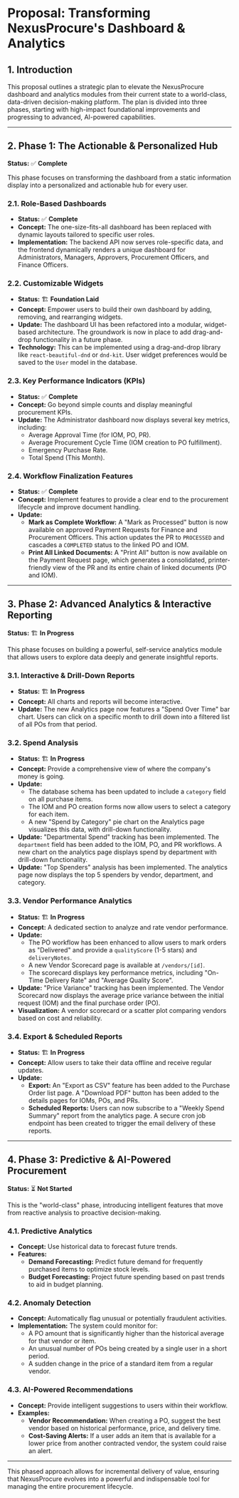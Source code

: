 # Proposal: Transforming NexusProcure's Dashboard & Analytics

## 1. Introduction

This proposal outlines a strategic plan to elevate the NexusProcure dashboard and analytics modules from their current state to a world-class, data-driven decision-making platform. The plan is divided into three phases, starting with high-impact foundational improvements and progressing to advanced, AI-powered capabilities.

---

## 2. Phase 1: The Actionable & Personalized Hub

**Status:** ✅ **Complete**

This phase focuses on transforming the dashboard from a static information display into a personalized and actionable hub for every user.

### 2.1. Role-Based Dashboards

*   **Status:** ✅ **Complete**
*   **Concept:** The one-size-fits-all dashboard has been replaced with dynamic layouts tailored to specific user roles.
*   **Implementation:** The backend API now serves role-specific data, and the frontend dynamically renders a unique dashboard for Administrators, Managers, Approvers, Procurement Officers, and Finance Officers.

### 2.2. Customizable Widgets

*   **Status:** 🏗️ **Foundation Laid**
*   **Concept:** Empower users to build their own dashboard by adding, removing, and rearranging widgets.
*   **Update:** The dashboard UI has been refactored into a modular, widget-based architecture. The groundwork is now in place to add drag-and-drop functionality in a future phase.
*   **Technology:** This can be implemented using a drag-and-drop library like `react-beautiful-dnd` or `dnd-kit`. User widget preferences would be saved to the `User` model in the database.

### 2.3. Key Performance Indicators (KPIs)

*   **Status:** ✅ **Complete**
*   **Concept:** Go beyond simple counts and display meaningful procurement KPIs.
*   **Update:** The Administrator dashboard now displays several key metrics, including:
    *   Average Approval Time (for IOM, PO, PR).
    *   Average Procurement Cycle Time (IOM creation to PO fulfillment).
    *   Emergency Purchase Rate.
    *   Total Spend (This Month).

### 2.4. Workflow Finalization Features

*   **Status:** ✅ **Complete**
*   **Concept:** Implement features to provide a clear end to the procurement lifecycle and improve document handling.
*   **Update:**
    *   **Mark as Complete Workflow:** A "Mark as Processed" button is now available on approved Payment Requests for Finance and Procurement Officers. This action updates the PR to `PROCESSED` and cascades a `COMPLETED` status to the linked PO and IOM.
    *   **Print All Linked Documents:** A "Print All" button is now available on the Payment Request page, which generates a consolidated, printer-friendly view of the PR and its entire chain of linked documents (PO and IOM).

---

## 3. Phase 2: Advanced Analytics & Interactive Reporting

**Status:** 🏗️ **In Progress**

This phase focuses on building a powerful, self-service analytics module that allows users to explore data deeply and generate insightful reports.

### 3.1. Interactive & Drill-Down Reports

*   **Status:** 🏗️ **In Progress**
*   **Concept:** All charts and reports will become interactive.
*   **Update:** The new Analytics page now features a "Spend Over Time" bar chart. Users can click on a specific month to drill down into a filtered list of all POs from that period.

### 3.2. Spend Analysis

*   **Status:** 🏗️ **In Progress**
*   **Concept:** Provide a comprehensive view of where the company's money is going.
*   **Update:**
    *   The database schema has been updated to include a `category` field on all purchase items.
    *   The IOM and PO creation forms now allow users to select a category for each item.
    *   A new "Spend by Category" pie chart on the Analytics page visualizes this data, with drill-down functionality.
*   **Update:** "Departmental Spend" tracking has been implemented. The `department` field has been added to the IOM, PO, and PR workflows. A new chart on the analytics page displays spend by department with drill-down functionality.
*   **Update:** "Top Spenders" analysis has been implemented. The analytics page now displays the top 5 spenders by vendor, department, and category.

### 3.3. Vendor Performance Analytics

*   **Status:** 🏗️ **In Progress**
*   **Concept:** A dedicated section to analyze and rate vendor performance.
*   **Update:**
    *   The PO workflow has been enhanced to allow users to mark orders as "Delivered" and provide a `qualityScore` (1-5 stars) and `deliveryNotes`.
    *   A new Vendor Scorecard page is available at `/vendors/[id]`.
    *   The scorecard displays key performance metrics, including "On-Time Delivery Rate" and "Average Quality Score".
*   **Update:** "Price Variance" tracking has been implemented. The Vendor Scorecard now displays the average price variance between the initial request (IOM) and the final purchase order (PO).
*   **Visualization:** A vendor scorecard or a scatter plot comparing vendors based on cost and reliability.

### 3.4. Export & Scheduled Reports

*   **Status:** 🏗️ **In Progress**
*   **Concept:** Allow users to take their data offline and receive regular updates.
*   **Update:**
    *   **Export:** An "Export as CSV" feature has been added to the Purchase Order list page. A "Download PDF" button has been added to the details pages for IOMs, POs, and PRs.
    *   **Scheduled Reports:** Users can now subscribe to a "Weekly Spend Summary" report from the analytics page. A secure cron job endpoint has been created to trigger the email delivery of these reports.

---

## 4. Phase 3: Predictive & AI-Powered Procurement

**Status:** ⏳ **Not Started**

This is the "world-class" phase, introducing intelligent features that move from reactive analysis to proactive decision-making.

### 4.1. Predictive Analytics
*   **Concept:** Use historical data to forecast future trends.
*   **Features:**
    *   **Demand Forecasting:** Predict future demand for frequently purchased items to optimize stock levels.
    *   **Budget Forecasting:** Project future spending based on past trends to aid in budget planning.

### 4.2. Anomaly Detection
*   **Concept:** Automatically flag unusual or potentially fraudulent activities.
*   **Implementation:** The system could monitor for:
    *   A PO amount that is significantly higher than the historical average for that vendor or item.
    *   An unusual number of POs being created by a single user in a short period.
    *   A sudden change in the price of a standard item from a regular vendor.

### 4.3. AI-Powered Recommendations
*   **Concept:** Provide intelligent suggestions to users within their workflow.
*   **Examples:**
    *   **Vendor Recommendation:** When creating a PO, suggest the best vendor based on historical performance, price, and delivery time.
    *   **Cost-Saving Alerts:** If a user adds an item that is available for a lower price from another contracted vendor, the system could raise an alert.

---

This phased approach allows for incremental delivery of value, ensuring that NexusProcure evolves into a powerful and indispensable tool for managing the entire procurement lifecycle.